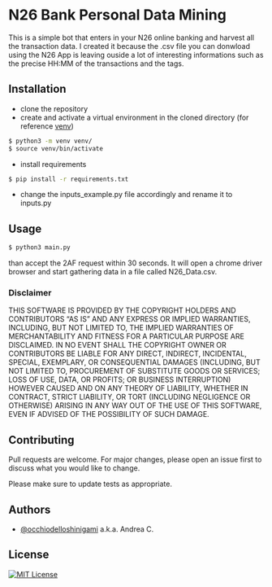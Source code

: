 # N26 Bank Personal Data Mining
This is a simple bot that enters in your N26 online banking and harvest all the transaction data. I created it because the .csv file you can donwload using the N26 App is leaving ouside a lot of interesting informations such as the precise HH:MM of the transactions and the tags. 

## Installation
- clone the repository
- create and activate a virtual environment in the cloned directory (for reference [venv](https://towardsdatascience.com/virtual-environments-104c62d48c54))
```bash
$ python3 -m venv venv/
$ source venv/bin/activate
```
- install requirements
```bash
$ pip install -r requirements.txt
```
- change the inputs_example.py file accordingly and rename it to inputs.py

## Usage
```bash
$ python3 main.py
```
than accept the 2AF request within 30 seconds. It will open a chrome driver browser and start gathering data in a file called N26_Data.csv.

### Disclaimer

THIS SOFTWARE IS PROVIDED BY THE COPYRIGHT HOLDERS AND CONTRIBUTORS “AS IS” AND ANY EXPRESS OR IMPLIED WARRANTIES, INCLUDING, BUT NOT LIMITED TO, THE IMPLIED WARRANTIES OF MERCHANTABILITY AND FITNESS FOR A PARTICULAR PURPOSE ARE DISCLAIMED. IN NO EVENT SHALL THE COPYRIGHT OWNER OR CONTRIBUTORS BE LIABLE FOR ANY DIRECT, INDIRECT, INCIDENTAL, SPECIAL, EXEMPLARY, OR CONSEQUENTIAL DAMAGES (INCLUDING, BUT NOT LIMITED TO, PROCUREMENT OF SUBSTITUTE GOODS OR SERVICES; LOSS OF USE, DATA, OR PROFITS; OR BUSINESS INTERRUPTION) HOWEVER CAUSED AND ON ANY THEORY OF LIABILITY, WHETHER IN CONTRACT, STRICT LIABILITY, OR TORT (INCLUDING NEGLIGENCE OR OTHERWISE) ARISING IN ANY WAY OUT OF THE USE OF THIS SOFTWARE, EVEN IF ADVISED OF THE POSSIBILITY OF SUCH DAMAGE.

## Contributing

Pull requests are welcome. For major changes, please open an issue first
to discuss what you would like to change.

Please make sure to update tests as appropriate.

## Authors

- [@occhiodelloshinigami](https://www.github.com/occhiodelloshinigami) a.k.a. Andrea C.

## License

[![MIT License](https://img.shields.io/badge/License-MIT-green.svg)](https://choosealicense.com/licenses/mit/)